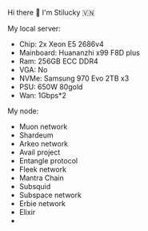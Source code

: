 Hi there 👋 I'm Stilucky 🇻🇳                 
                                                               
My local server:                         
- Chip: 2x Xeon E5 2686v4                     
- Mainboard: Huananzhi x99 F8D plus        
- Ram: 256GB ECC DDR4      
- VGA: No     
- NVMe: Samsung 970 Evo 2TB x3   
- PSU: 650W 80gold
- Wan: 1Gbps*2    
   
My node: 
 
- Muon network
- Shardeum
- Arkeo network
- Avail project
- Entangle protocol
- Fleek network
- Mantra Chain
- Subsquid 
- Subspace network
- Erbie network
- Elixir
- 

